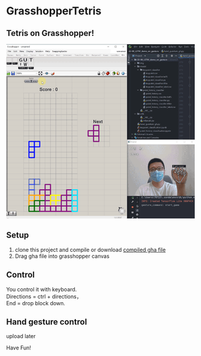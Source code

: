 # GrasshopperTetris

## Tetris on Grasshopper!
![when palying with hand](readme_img/TetrisPlaying.gif "when palying with hand")

## Setup
1. clone this project and compile or download [compiled gha file](https://github.com/LaVieon/GrasshopperTetris/releases/tag/gha)
2. Drag gha file into grasshopper canvas

## Control
You control it with keyboard.  
Directions = ctrl + directions，  
End = drop block down.

## Hand gesture control
upload later

Have Fun!

